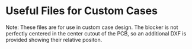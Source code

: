 # Useful Files for Custom Cases
Note: These files are for use in custom case design. The blocker is not perfectly centered in the center cutout of the PCB, so an additional DXF is provided showing their relative positon. 